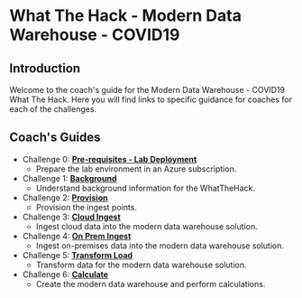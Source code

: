 # What The Hack - Modern Data Warehouse - COVID19
## Introduction
Welcome to the coach's guide for the Modern Data Warehouse - COVID19 What The Hack. Here you will find links to specific guidance for coaches for each of the challenges.

## Coach's Guides
- Challenge 0: **[Pre-requisites - Lab Deployment](00-PreReqs.md)**
   - Prepare the lab environment in an Azure subscription.
- Challenge 1: **[Background](01-Background.md)**
   - Understand background information for the WhatTheHack.
- Challenge 2: **[Provision](02-Provision.md)**
   - Provision the ingest points.
- Challenge 3: **[Cloud Ingest](03-CloudIngest.md)**
   - Ingest cloud data into the modern data warehouse solution.
- Challenge 4: **[On Prem Ingest](04-OnPremIngest.md)**
   - Ingest on-premises data into the modern data warehouse solution.
- Challenge 5: **[Transform Load](05-TransformLoad.md)**
   - Transform data for the modern data warehouse solution.
- Challenge 6: **[Calculate](06-Calculate.md)**
   - Create the modern data warehouse and perform calculations.